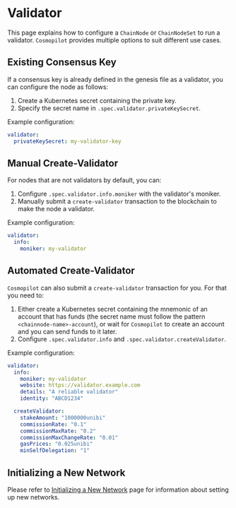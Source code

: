 # Validator

This page explains how to configure a `ChainNode` or `ChainNodeSet` to run a validator. `Cosmopilot` provides multiple options to suit different use cases.

## Existing Consensus Key

If a consensus key is already defined in the genesis file as a validator, you can configure the node as follows:

1. Create a Kubernetes secret containing the private key.
2. Specify the secret name in `.spec.validator.privateKeySecret`.

Example configuration:
```yaml
validator:
  privateKeySecret: my-validator-key
```

## Manual Create-Validator

For nodes that are not validators by default, you can:
1. Configure `.spec.validator.info.moniker` with the validator's moniker.
2. Manually submit a `create-validator` transaction to the blockchain to make the node a validator.

Example configuration:
```yaml
validator:
  info:
    moniker: my-validator
```

## Automated Create-Validator

`Cosmopilot` can also submit a `create-validator` transaction for you. For that you need to:
1. Either create a Kubernetes secret containing the mnemonic of an account that has funds (the secret name must follow the pattern `<chainnode-name>-account`), or wait for `Cosmopilot` to create an account and you can send funds to it later.
2. Configure `.spec.validator.info` and `.spec.validator.createValidator`.

Example configuration:
```yaml
validator:
  info:
    moniker: my-validator
    website: https://validator.example.com
    details: "A reliable validator"
    identity: "ABCD1234"

  createValidator:
    stakeAmount: "1000000unibi"
    commissionRate: "0.1"
    commissionMaxRate: "0.2"
    commissionMaxChangeRate: "0.01"
    gasPrices: "0.025unibi"
    minSelfDelegation: "1"
```

## Initializing a New Network

Please refer to [Initializing a New Network](10-initializing-new-network) page for information about setting up new networks.